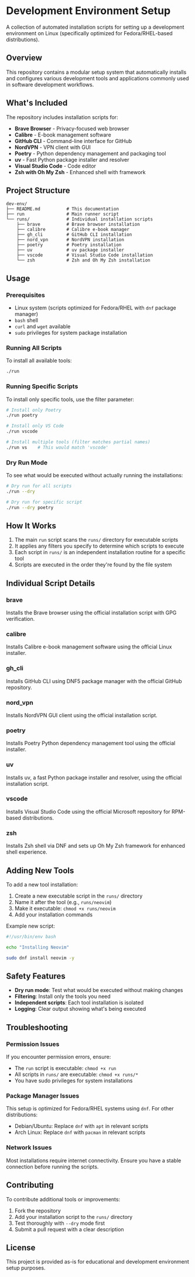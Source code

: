 # Development Environment Setup

A collection of automated installation scripts for setting up a development environment on Linux (specifically optimized for Fedora/RHEL-based distributions).

## Overview

This repository contains a modular setup system that automatically installs and configures various development tools and applications commonly used in software development workflows.

## What's Included

The repository includes installation scripts for:

- **Brave Browser** - Privacy-focused web browser
- **Calibre** - E-book management software
- **GitHub CLI** - Command-line interface for GitHub
- **NordVPN** - VPN client with GUI
- **Poetry** - Python dependency management and packaging tool
- **uv** - Fast Python package installer and resolver
- **Visual Studio Code** - Code editor
- **Zsh with Oh My Zsh** - Enhanced shell with framework

## Project Structure

```
dev-env/
├── README.md          # This documentation
├── run                # Main runner script
└── runs/              # Individual installation scripts
    ├── brave          # Brave browser installation
    ├── calibre        # Calibre e-book manager
    ├── gh_cli         # GitHub CLI installation
    ├── nord_vpn       # NordVPN installation
    ├── poetry         # Poetry installation
    ├── uv             # uv package installer
    ├── vscode         # Visual Studio Code installation
    └── zsh            # Zsh and Oh My Zsh installation
```

## Usage

### Prerequisites

- Linux system (scripts optimized for Fedora/RHEL with `dnf` package manager)
- `bash` shell
- `curl` and `wget` available
- `sudo` privileges for system package installation

### Running All Scripts

To install all available tools:

```bash
./run
```

### Running Specific Scripts

To install only specific tools, use the filter parameter:

```bash
# Install only Poetry
./run poetry

# Install only VS Code
./run vscode

# Install multiple tools (filter matches partial names)
./run vs    # This would match 'vscode'
```

### Dry Run Mode

To see what would be executed without actually running the installations:

```bash
# Dry run for all scripts
./run --dry

# Dry run for specific script
./run --dry poetry
```

## How It Works

1. The main `run` script scans the `runs/` directory for executable scripts
2. It applies any filters you specify to determine which scripts to execute
3. Each script in `runs/` is an independent installation routine for a specific tool
4. Scripts are executed in the order they're found by the file system

## Individual Script Details

### brave

Installs the Brave browser using the official installation script with GPG verification.

### calibre

Installs Calibre e-book management software using the official Linux installer.

### gh_cli

Installs GitHub CLI using DNF5 package manager with the official GitHub repository.

### nord_vpn

Installs NordVPN GUI client using the official installation script.

### poetry

Installs Poetry Python dependency management tool using the official installer.

### uv

Installs uv, a fast Python package installer and resolver, using the official installation script.

### vscode

Installs Visual Studio Code using the official Microsoft repository for RPM-based distributions.

### zsh

Installs Zsh shell via DNF and sets up Oh My Zsh framework for enhanced shell experience.

## Adding New Tools

To add a new tool installation:

1. Create a new executable script in the `runs/` directory
2. Name it after the tool (e.g., `runs/neovim`)
3. Make it executable: `chmod +x runs/neovim`
4. Add your installation commands

Example new script:

```bash
#!/usr/bin/env bash

echo "Installing Neovim"

sudo dnf install neovim -y
```

## Safety Features

- **Dry run mode**: Test what would be executed without making changes
- **Filtering**: Install only the tools you need
- **Independent scripts**: Each tool installation is isolated
- **Logging**: Clear output showing what's being executed

## Troubleshooting

### Permission Issues

If you encounter permission errors, ensure:

- The `run` script is executable: `chmod +x run`
- All scripts in `runs/` are executable: `chmod +x runs/*`
- You have sudo privileges for system installations

### Package Manager Issues

This setup is optimized for Fedora/RHEL systems using `dnf`. For other distributions:

- Debian/Ubuntu: Replace `dnf` with `apt` in relevant scripts
- Arch Linux: Replace `dnf` with `pacman` in relevant scripts

### Network Issues

Most installations require internet connectivity. Ensure you have a stable connection before running the scripts.

## Contributing

To contribute additional tools or improvements:

1. Fork the repository
2. Add your installation script to the `runs/` directory
3. Test thoroughly with `--dry` mode first
4. Submit a pull request with a clear description

## License

This project is provided as-is for educational and development environment setup purposes.
